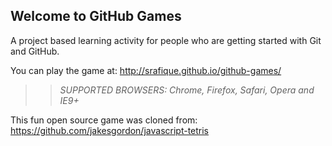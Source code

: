 ## Welcome to GitHub Games

A project based learning activity for people who are getting started with Git and GitHub.

You can play the game at: http://srafique.github.io/github-games/

>> _*SUPPORTED BROWSERS*: Chrome, Firefox, Safari, Opera and IE9+_

This fun open source game was cloned from: https://github.com/jakesgordon/javascript-tetris
